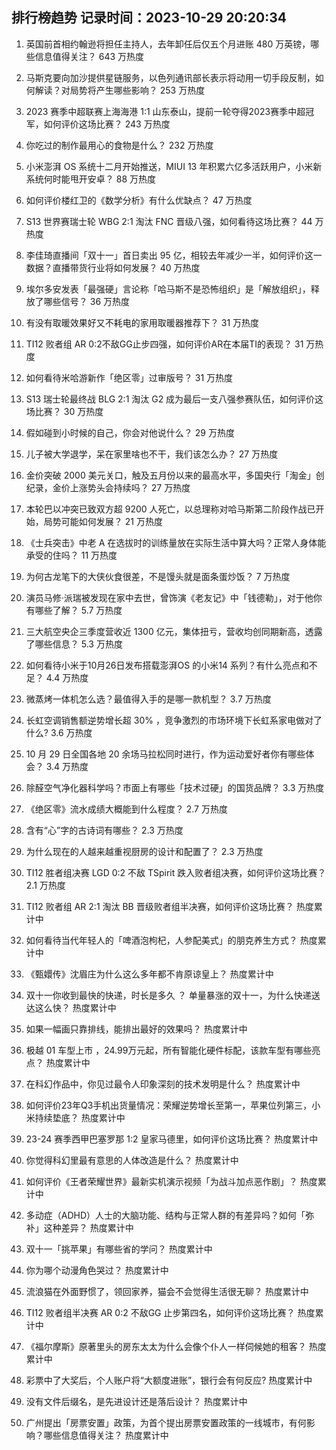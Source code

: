
## 排行榜趋势 记录时间：2023-10-29 20:20:34
  
  1. 英国前首相约翰逊将担任主持人，去年卸任后仅五个月进账 480 万英镑，哪些信息值得关注？ 643 万热度
    
  2. 马斯克要向加沙提供星链服务，以色列通讯部长表示将动用一切手段反制，如何解读？对局势将产生哪些影响？ 253 万热度
    
  3. 2023 赛季中超联赛上海海港 1:1 山东泰山，提前一轮夺得2023赛季中超冠军，如何评价这场比赛？ 243 万热度
    
  4. 你吃过的制作最用心的食物是什么？ 232 万热度
    
  5. 小米澎湃 OS 系统十二月开始推送，MIUI 13 年积累六亿多活跃用户，小米新系统何时能甩开安卓？ 88 万热度
    
  6. 如何评价楼红卫的《数学分析》有什么优缺点？ 47 万热度
    
  7. S13 世界赛瑞士轮 WBG 2:1 淘汰 FNC 晋级八强，如何看待这场比赛？ 44 万热度
    
  8. 李佳琦直播间「双十一」首日卖出 95 亿，相较去年减少一半，如何评价这一数据？直播带货行业将如何发展？ 40 万热度
    
  9. 埃尔多安发表「最强硬」言论称「哈马斯不是恐怖组织」是「解放组织」，释放了哪些信号？ 36 万热度
    
  10. 有没有取暖效果好又不耗电的家用取暖器推荐下？ 31 万热度
    
  11. TI12 败者组 AR 0:2不敌GG止步四强，如何评价AR在本届TI的表现？ 31 万热度
    
  12. 如何看待米哈游新作「绝区零」过审版号？ 31 万热度
    
  13. S13 瑞士轮最终战 BLG 2:1 淘汰 G2 成为最后一支八强参赛队伍，如何评价这场比赛？ 30 万热度
    
  14. 假如碰到小时候的自己，你会对他说什么？ 29 万热度
    
  15. 儿子被大学退学，呆在家里啥也不干，我们该怎么办？ 27 万热度
    
  16. 金价突破 2000 美元关口，触及五月份以来的最高水平，多国央行「淘金」创纪录，金价上涨势头会持续吗？ 27 万热度
    
  17. 本轮巴以冲突已致双方超 9200 人死亡，以总理称对哈马斯第二阶段作战已开始，局势可能如何发展？ 21 万热度
    
  18. 《士兵突击》中老 A 在选拔时的训练量放在实际生活中算大吗？正常人身体能承受的住吗？ 11 万热度
    
  19. 为何古龙笔下的大侠伙食很差，不是馒头就是面条蛋炒饭？ 7 万热度
    
  20. 演员马修·派瑞被发现在家中去世，曾饰演《老友记》中「钱德勒」，对于他你有哪些了解？ 5.7 万热度
    
  21. 三大航空央企三季度营收近 1300 亿元，集体扭亏，营收均创同期新高，透露了哪些信息？ 5.3 万热度
    
  22. 如何看待小米于10月26日发布搭载澎湃OS 的小米14 系列？有什么亮点和不足？ 4.4 万热度
    
  23. 微蒸烤一体机怎么选？最值得入手的是哪一款机型？ 3.7 万热度
    
  24. 长虹空调销售额逆势增长超 30% ，竞争激烈的市场环境下长虹系家电做对了什么? 3.6 万热度
    
  25. 10 月 29 日全国各地 20 余场马拉松同时进行，作为运动爱好者你有哪些体会？ 3.4 万热度
    
  26. 除醛空气净化器科学吗？市面上有哪些「技术过硬」的国货品牌？ 3.3 万热度
    
  27. 《绝区零》流水成绩大概能到什么程度？ 2.7 万热度
    
  28. 含有“心”字的古诗词有哪些？ 2.3 万热度
    
  29. 为什么现在的人越来越重视厨房的设计和配置了？ 2.3 万热度
    
  30. TI12 胜者组决赛 LGD 0:2 不敌 TSpirit 跌入败者组决赛，如何评价这场比赛？ 2.1 万热度
    
  31. TI12 败者组 AR 2:1 淘汰 BB 晋级败者组半决赛，如何评价这场比赛？ 热度累计中
    
  32. 如何看待当代年轻人的「啤酒泡枸杞，人参配美式」的朋克养生方式？ 热度累计中
    
  33. 《甄嬛传》沈眉庄为什么这么多年都不肯原谅皇上？ 热度累计中
    
  34. 双十一你收到最快的快递，时长是多久 ？ 单量暴涨的双十一，为什么快递送达这么快？ 热度累计中
    
  35. 如果一幅画只靠排线，能排出最好的效果吗？ 热度累计中
    
  36. 极越 01 车型上市 ，24.99万元起，所有智能化硬件标配，该款车型有哪些亮点？ 热度累计中
    
  37. 在科幻作品中，你见过最令人印象深刻的技术发明是什么？ 热度累计中
    
  38. 如何评价23年Q3手机出货量情况：荣耀逆势增长至第一，苹果位列第三，小米持续垫底？ 热度累计中
    
  39. 23-24 赛季西甲巴塞罗那 1:2 皇家马德里，如何评价这场比赛？ 热度累计中
    
  40. 你觉得科幻里最有意思的人体改造是什么？ 热度累计中
    
  41. 如何评价《王者荣耀世界》最新实机演示视频「为战斗加点恶作剧」？ 热度累计中
    
  42. 多动症（ADHD）人士的大脑功能、结构与正常人群的有差异吗？如何「弥补」这种差异？ 热度累计中
    
  43. 双十一「挑苹果」有哪些省的学问？ 热度累计中
    
  44. 你为哪个动漫角色哭过？ 热度累计中
    
  45. 流浪猫在外面野惯了，领回家养，猫会不会觉得生活很无聊？ 热度累计中
    
  46. TI12 败者组半决赛 AR 0:2 不敌GG 止步第四名，如何评价这场比赛？ 热度累计中
    
  47. 《福尔摩斯》原著里头的房东太太为什么会像个仆人一样伺候她的租客？ 热度累计中
    
  48. 彩票中了大奖后，个人账户将“大额度进账”，银行会有何反应? 热度累计中
    
  49. 没有文件后缀名，是先进设计还是落后设计？ 热度累计中
    
  50. 广州提出「房票安置」政策，为首个提出房票安置政策的一线城市，有何影响？哪些信息值得关注？ 热度累计中
    